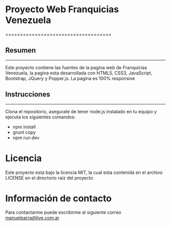 # Proyecto Web Franquicias Venezuela
====================================

## Resumen
----------
Este proyecto contiene las fuentes de la pagina web de Franquicias Venezuela, la pagina esta desarrollada con HTML5, CSS3, JavaScript, Bootstrap, JQuery y Popper.js. La pagina es 100% responsive

## Instrucciones
----------------
Clona el repositorio, asegurate de tener node.js instalado en tu equipo y ejecuta los siguientes comandos:
+ npm install
+ grunt copy
+ npm run dev

# Licencia
Este proyecto esta bajo la licencia MIT, la cual esta contenida en el archivo LICENSE en el directorio raíz del proyecto

# Información de contacto
Para contactarme puede escribirme al siguiente correo [manuelparra@live.com.ar](mailto:manuelparra@live.com.ar)
